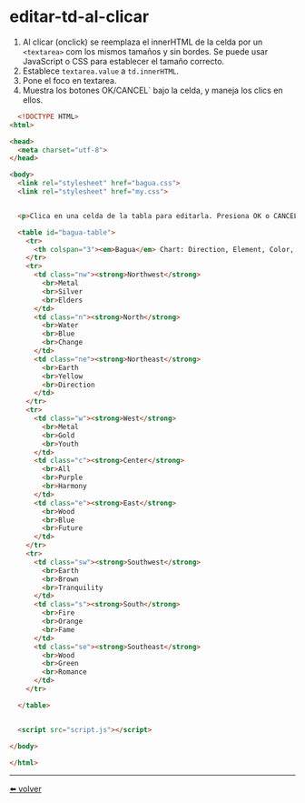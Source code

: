 # editar-td-al-clicar

1.  Al clicar (onclick) se reemplaza el innerHTML de la celda por un `<textarea>` com los mismos tamaños y sin bordes. Se puede usar JavaScript o CSS para establecer el tamaño correcto.
2.  Establece `textarea.value` a `td.innerHTML`.
3.  Pone el foco en textarea.
4.  Muestra los botones OK/CANCEL` bajo la celda, y maneja los clics en ellos.
  
````html
  <!DOCTYPE HTML>
<html>

<head>
  <meta charset="utf-8">
</head>

<body>
  <link rel="stylesheet" href="bagua.css">
  <link rel="stylesheet" href="my.css">


  <p>Clica en una celda de la tabla para editarla. Presiona OK o CANCEL para finalizar.</p>

  <table id="bagua-table">
    <tr>
      <th colspan="3"><em>Bagua</em> Chart: Direction, Element, Color, Meaning</th>
    </tr>
    <tr>
      <td class="nw"><strong>Northwest</strong>
        <br>Metal
        <br>Silver
        <br>Elders
      </td>
      <td class="n"><strong>North</strong>
        <br>Water
        <br>Blue
        <br>Change
      </td>
      <td class="ne"><strong>Northeast</strong>
        <br>Earth
        <br>Yellow
        <br>Direction
      </td>
    </tr>
    <tr>
      <td class="w"><strong>West</strong>
        <br>Metal
        <br>Gold
        <br>Youth
      </td>
      <td class="c"><strong>Center</strong>
        <br>All
        <br>Purple
        <br>Harmony
      </td>
      <td class="e"><strong>East</strong>
        <br>Wood
        <br>Blue
        <br>Future
      </td>
    </tr>
    <tr>
      <td class="sw"><strong>Southwest</strong>
        <br>Earth
        <br>Brown
        <br>Tranquility
      </td>
      <td class="s"><strong>South</strong>
        <br>Fire
        <br>Orange
        <br>Fame
      </td>
      <td class="se"><strong>Southeast</strong>
        <br>Wood
        <br>Green
        <br>Romance
      </td>
    </tr>

  </table>


  <script src="script.js"></script>

</body>

</html>
  ````

---
[⬅️ volver](https://github.com/VictorHugoAguilar/javascript-interview-questions-explained/blob/main/theory-forms-controls/focus-blur/readme.md#editar-td-al-clicar)
